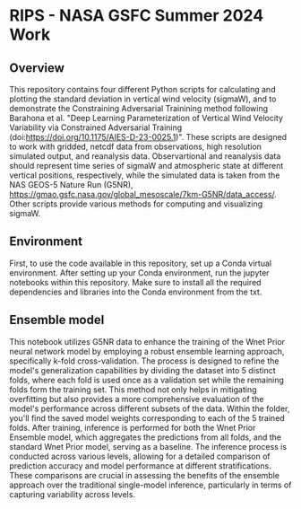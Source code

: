 

# RIPS - NASA GSFC Summer 2024 Work

## Overview

This repository contains four different Python scripts for calculating and plotting the standard deviation in vertical wind velocity (sigmaW), and to demonstrate the Constraining Adversarial Trainining method following Barahona et al. "Deep Learning Parameterization of Vertical Wind Velocity Variability via Constrained Adversarial Training (doi:https://doi.org/10.1175/AIES-D-23-0025.1)". These scripts are designed to work with gridded, netcdf data from observations, high resolution simulated output, and reanalysis data. Observartional and reanalysis data should represent time series of sigmaW and atmospheric state  at different vertical positions, respectively, while the simulated data is taken from the NAS GEOS-5 Nature Run (G5NR), https://gmao.gsfc.nasa.gov/global_mesoscale/7km-G5NR/data_access/. Other scripts provide various methods for computing and visualizing sigmaW.

## Environment

First, to use the code available in this repository, set up a Conda virtual environment. After setting up your Conda environment, run the jupyter notebooks within this repository. Make sure to install all the required dependencies and libraries into the Conda environment from the txt.

## Ensemble model

This notebook utilizes G5NR data to enhance the training of the Wnet Prior neural network model by employing a robust ensemble learning approach, specifically k-fold cross-validation. The process is designed to refine the model's generalization capabilities by dividing the dataset into 5 distinct folds, where each fold is used once as a validation set while the remaining folds form the training set. This method not only helps in mitigating overfitting but also provides a more comprehensive evaluation of the model's performance across different subsets of the data. Within the folder, you'll find the saved model weights corresponding to each of the 5 trained folds. After training, inference is performed for both the Wnet Prior Ensemble model, which aggregates the predictions from all folds, and the standard Wnet Prior model, serving as a baseline. The inference process is conducted across various levels, allowing for a detailed comparison of prediction accuracy and model performance at different stratifications. These comparisons are crucial in assessing the benefits of the ensemble approach over the traditional single-model inference, particularly in terms of capturing variability across levels.
